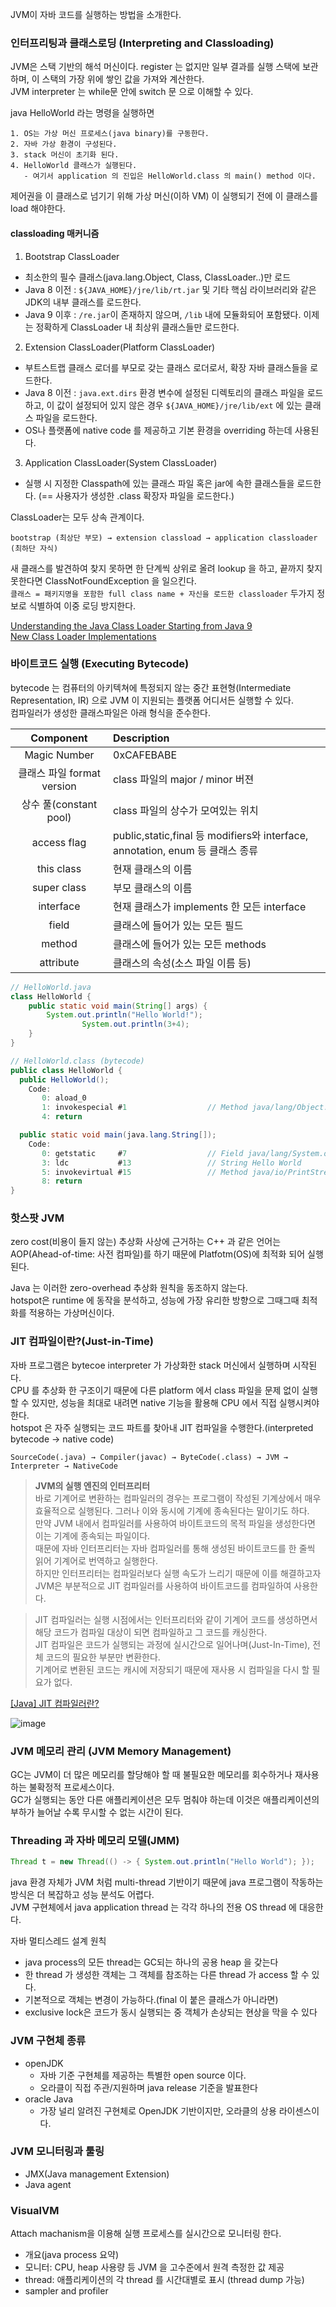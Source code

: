 JVM이 자바 코드를 실행하는 방법을 소개한다.

### 인터프리팅과 클래스로딩 (Interpreting and Classloading)

JVM은 스택 기반의 해석 머신이다. register 는 없지만 일부 결과를 실행 스택에 보관하며, 이 스택의 가장 위에 쌓인 값을 가져와 계산한다.<br>
JVM interpreter 는 while문 안에 switch 문 으로 이해할 수 있다.


java HelloWorld 라는 명령을 실행하면
```
1. OS는 가상 머신 프로세스(java binary)를 구동한다.
2. 자바 가상 환경이 구성된다.
3. stack 머신이 초기화 된다.
4. HelloWorld 클래스가 실행된다.
   - 여기서 application 의 진입은 HelloWorld.class 의 main() method 이다.
```

제어권을 이 클래스로 넘기기 위해 가상 머신(이하 VM) 이 실행되기 전에 이 클래스를 load 해야한다.

#### classloading 매커니즘

1. Bootstrap ClassLoader
- 최소한의 필수 클래스(java.lang.Object, Class, ClassLoader..)만 로드
- Java 8 이전 : `${JAVA_HOME}/jre/lib/rt.jar` 및 기타 핵심 라이브러리와 같은 JDK의 내부 클래스를 로드한다.
- Java 9 이후 : `/re.jar`이 존재하지 않으며, `/lib` 내에 모듈화되어 포함됐다. 이제는 정확하게 ClassLoader 내 최상위 클래스들만 로드한다.

2. Extension ClassLoader(Platform ClassLoader)
- 부트스트랩 클래스 로더를 부모로 갖는 클래스 로더로서, 확장 자바 클래스들을 로드한다.
- Java 8 이전 : `java.ext.dirs` 환경 변수에 설정된 디렉토리의 클래스 파일을 로드하고, 이 값이 설정되어 있지 않은 경우 `${JAVA_HOME}/jre/lib/ext` 에 있는 클래스 파일을 로드한다.
- OS나 플랫폼에 native code 를 제공하고 기본 환경을 overriding 하는데 사용된다.

3. Application ClassLoader(System ClassLoader)
- 실행 시 지정한 Classpath에 있는 클래스 파일 혹은 jar에 속한 클래스들을 로드한다. (== 사용자가 생성한 .class 확장자 파일을 로드한다.)

ClassLoader는 모두 상속 관계이다.

`bootstrap (최상단 부모) → extension classload → application classloader (최하단 자식)`

새 클래스를 발견하여 찾지 못하면 한 단계씩 상위로 올려 lookup 을 하고, 끝까지 찾지 못한다면 ClassNotFoundException 을 일으킨다.<br>
`클래스 = 패키지명을 포함한 full class name + 자신을 로드한 classloader` 두가지 정보로 식별하여 이중 로딩 방지한다.

[Understanding the Java Class Loader Starting from Java 9](https://sergiomartinrubio.com/articles/understanding-the-java-class-loader-starting-from-java-9/) <br>
[New Class Loader Implementations](https://docs.oracle.com/javase/9/migrate/toc.htm#JSMIG-GUID-A868D0B9-026F-4D46-B979-901834343F9E)



### 바이트코드 실행 (Executing Bytecode)


bytecode 는 컴퓨터의 아키텍쳐에 특정되지 않는 중간 표현형(Intermediate Representation, IR) 으로 JVM 이 지원되는 플랫폼 어디서든 실행할 수 있다.<br>
컴파일러가 생성한 클래스파일은 아래 형식을 준수한다.

|Component|Description|
|:--:|:--|
|Magic Number|0xCAFEBABE|
|클래스 파일 format version|class 파일의 major / minor 버젼|
|상수 풀(constant pool)|class 파일의 상수가 모여있는 위치|
|access flag|public,static,final 등 modifiers와 interface, annotation, enum 등 클래스 종류 |
|this class|현재 클래스의 이름|
|super class|부모 클래스의 이름|
|interface|현재 클래스가 implements 한 모든 interface|
|field|클래스에 들어가 있는 모든 필드|
|method|클래스에 들어가 있는 모든 methods|
|attribute|클래스의 속성(소스 파일 이름 등)|

```java
// HelloWorld.java
class HelloWorld {
    public static void main(String[] args) {
        System.out.println("Hello World!");
				System.out.println(3+4);
    }
}

// HelloWorld.class (bytecode)
public class HelloWorld {
  public HelloWorld();
    Code:
       0: aload_0
       1: invokespecial #1                  // Method java/lang/Object."<init>":()V
       4: return

  public static void main(java.lang.String[]);
    Code:
       0: getstatic     #7                  // Field java/lang/System.out:Ljava/io/PrintStream;
       3: ldc           #13                 // String Hello World
       5: invokevirtual #15                 // Method java/io/PrintStream.println:(Ljava/lang/String;)V
       8: return
}

```

### 핫스팟 JVM
zero cost(비용이 들지 않는) 추상화 사상에 근거하는 C++ 과 같은 언어는 AOP(Ahead-of-time: 사전 컴파일)를 하기 때문에 Platfotm(OS)에 최적화 되어 실행된다.

Java 는 이러한 zero-overhead 추상화 원칙을 동조하지 않는다.<br>
hotspot은 runtime 에 동작을 분석하고, 성능에 가장 유리한 방향으로 그때그때 최적화를 적용하는 가상머신이다.

### JIT 컴파일이란?(Just-in-Time)

자바 프로그램은 bytecoe interpreter 가 가상화한 stack 머신에서 실행하며 시작된다.<br>
CPU 를 추상화 한 구조이기 때문에 다른 platform 에서 class 파일을 문제 없이 실행할 수 있지만, 성능을 최대로 내려면 native 기능을 활용해 CPU 에서 직접 실행시켜야 한다.<br>
hotspot 은 자주 실행되는 코드 파트를 찾아내 JIT 컴파일을 수행한다.(interpreted bytecode -> native code)

`SourceCode(.java) → Compiler(javac) → ByteCode(.class) → JVM → Interpreter → NativeCode`

> **JVM의 실행 엔진의 인터프리터** <br>
> 바로 기계어로 변환하는 컴파일러의 경우는 프로그램이 작성된 기계상에서 매우 효율적으로 실행된다. 그러나 이와 동시에 기계에 종속된다는 말이기도 하다.<br>
> 만약 JVM 내에서 컴파일러를 사용하여 바이트코드의 목적 파일을 생성한다면 이는 기계에 종속되는 파일이다.<br>
> 때문에 자바 인터프리터는 자바 컴파일러를 통해 생성된 바이트코드를 한 줄씩 읽어 기계어로 번역하고 실행한다.<br>
> 하지만 인터프리터는 컴파일러보다 실행 속도가 느리기 때문에 이를 해결하고자 JVM은 부분적으로 JIT 컴파일러를 사용하여 바이트코드를 컴파일하여 사용한다.

> JIT 컴파일러는 실행 시점에서는 인터프리터와 같이 기계어 코드를 생성하면서 해당 코드가 컴파일 대상이 되면 컴파일하고 그 코드를 캐싱한다.<br>
> JIT 컴파일은 코드가 실행되는 과정에 실시간으로 일어나며(Just-In-Time), 전체 코드의 필요한 부분만 변환한다.<br>
> 기계어로 변환된 코드는 캐시에 저장되기 때문에 재사용 시 컴파일을 다시 할 필요가 없다.

[[Java] JIT 컴파일러란?](https://hyeinisfree.tistory.com/26)

![image](https://github.com/rachel5004/24-optimizing-java-2/assets/75432228/63d0171c-3bac-4c4d-8b6b-65c9889c4162)


### JVM 메모리 관리 (JVM Memory Management)

GC는 JVM이 더 많은 메모리를 할당해야 할 때 불필요한 메모리를 회수하거나 재사용하는 불확정적 프로세스이다.<br>
GC가 실행되는 동안 다른 애플리케이션은 모두 멈춰야 하는데 이것은 애플리케이션의 부하가 늘어날 수록 무시할 수 없는 시간이 된다.

### Threading 과 자바 메모리 모델(JMM)
```java 
Thread t = new Thread(() -> { System.out.println("Hello World"); });
```

java 환경 자체가 JVM 처럼 multi-thread 기반이기 때문에 java 프로그램이 작동하는 방식은 더 복잡하고 성능 분석도 어렵다.<br>
JVM 구현체에서 java application thread 는 각각 하나의 전용 OS thread 에 대응한다.<br>

자바 멀티스레드 설계 원칙
- java process의 모든 thread는 GC되는 하나의 공용 heap 을 갖는다
- 한 thread 가 생성한 객체는 그 객체를 참조하는 다른 thread 가 access 할 수 있다.
- 기본적으로 객체는 변경이 가능하다.(final 이 붙은 클래스가 아니라면)
- exclusive lock은 코드가 동시 실행되는 중 객체가 손상되는 현상을 막을 수 있다

### JVM 구현체 종류

- openJDK
  - 자바 기준 구현체를 제공하는 특별한 open source 이다.
  - 오라클이 직접 주관/지원하며 java release 기준을 발표한다
- oracle Java
  - 가장 널리 알려진 구현체로 OpenJDK 기반이지만, 오라클의 상용 라이센스이다.

### JVM 모니터링과 툴링 

- JMX(Java management Extension)
- Java agent

### VisualVM

Attach machanism을 이용해 실행 프로세스를 실시간으로 모니터링 한다.

- 개요(java process 요약)
- 모니터: CPU, heap 사용량 등 JVM 을 고수준에서 원격 측정한 값 제공
- thread: 애플리케이션의 각 thread 를 시간대별로 표시 (thread dump 가능)
- sampler and profiler 
